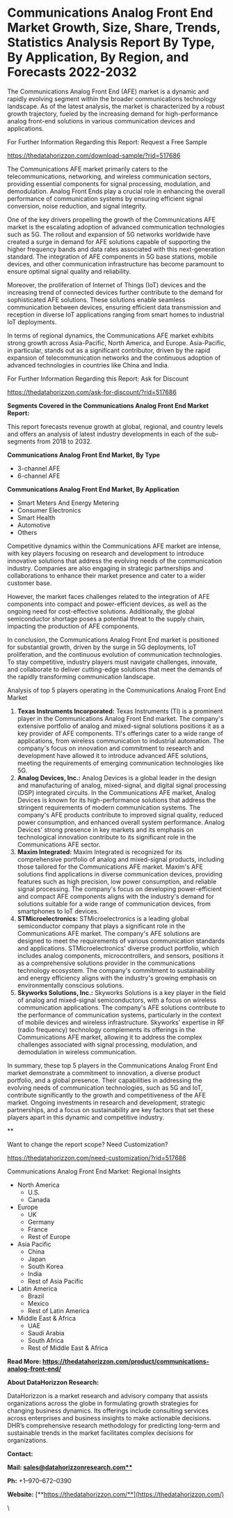 ﻿# **Communications Analog Front End Market Growth, Size, Share, Trends, Statistics Analysis Report By Type, By Application, By Region, and Forecasts 2022-2032**

The Communications Analog Front End (AFE) market is a dynamic and rapidly evolving segment within the broader communications technology landscape. As of the latest analysis, the market is characterized by a robust growth trajectory, fueled by the increasing demand for high-performance analog front-end solutions in various communication devices and applications.

For Further Information Regarding this Report: Request a Free Sample

<https://thedatahorizzon.com/download-sample/?rid=517686>

The Communications AFE market primarily caters to the telecommunications, networking, and wireless communication sectors, providing essential components for signal processing, modulation, and demodulation. Analog Front Ends play a crucial role in enhancing the overall performance of communication systems by ensuring efficient signal conversion, noise reduction, and signal integrity.

One of the key drivers propelling the growth of the Communications AFE market is the escalating adoption of advanced communication technologies such as 5G. The rollout and expansion of 5G networks worldwide have created a surge in demand for AFE solutions capable of supporting the higher frequency bands and data rates associated with this next-generation standard. The integration of AFE components in 5G base stations, mobile devices, and other communication infrastructure has become paramount to ensure optimal signal quality and reliability.

Moreover, the proliferation of Internet of Things (IoT) devices and the increasing trend of connected devices further contribute to the demand for sophisticated AFE solutions. These solutions enable seamless communication between devices, ensuring efficient data transmission and reception in diverse IoT applications ranging from smart homes to industrial IoT deployments.

In terms of regional dynamics, the Communications AFE market exhibits strong growth across Asia-Pacific, North America, and Europe. Asia-Pacific, in particular, stands out as a significant contributor, driven by the rapid expansion of telecommunication networks and the continuous adoption of advanced technologies in countries like China and India.

For Further Information Regarding this Report: Ask for Discount

<https://thedatahorizzon.com/ask-for-discount/?rid=517686>

**Segments Covered in the Communications Analog Front End Market Report:**

This report forecasts revenue growth at global, regional, and country levels and offers an analysis of latest industry developments in each of the sub-segments from 2018 to 2032.

**Communications Analog Front End Market, By Type**

- 3-channel AFE
- 6-channel AFE

**Communications Analog Front End Market, By Application**

- Smart Meters And Energy Metering
- Consumer Electronics
- Smart Health
- Automotive
- Others

Competitive dynamics within the Communications AFE market are intense, with key players focusing on research and development to introduce innovative solutions that address the evolving needs of the communication industry. Companies are also engaging in strategic partnerships and collaborations to enhance their market presence and cater to a wider customer base.

However, the market faces challenges related to the integration of AFE components into compact and power-efficient devices, as well as the ongoing need for cost-effective solutions. Additionally, the global semiconductor shortage poses a potential threat to the supply chain, impacting the production of AFE components.

In conclusion, the Communications Analog Front End market is positioned for substantial growth, driven by the surge in 5G deployments, IoT proliferation, and the continuous evolution of communication technologies. To stay competitive, industry players must navigate challenges, innovate, and collaborate to deliver cutting-edge solutions that meet the demands of the rapidly transforming communication landscape.



Analysis of top 5 players operating in the Communications Analog Front End Market 

1. **Texas Instruments Incorporated:** Texas Instruments (TI) is a prominent player in the Communications Analog Front End market. The company's extensive portfolio of analog and mixed-signal solutions positions it as a key provider of AFE components. TI's offerings cater to a wide range of applications, from wireless communication to industrial automation. The company's focus on innovation and commitment to research and development have allowed it to introduce advanced AFE solutions, meeting the requirements of emerging communication technologies like 5G.
1. **Analog Devices, Inc.:** Analog Devices is a global leader in the design and manufacturing of analog, mixed-signal, and digital signal processing (DSP) integrated circuits. In the Communications AFE market, Analog Devices is known for its high-performance solutions that address the stringent requirements of modern communication systems. The company's AFE products contribute to improved signal quality, reduced power consumption, and enhanced overall system performance. Analog Devices' strong presence in key markets and its emphasis on technological innovation contribute to its significant role in the Communications AFE sector.
1. **Maxim Integrated:** Maxim Integrated is recognized for its comprehensive portfolio of analog and mixed-signal products, including those tailored for the Communications AFE market. Maxim's AFE solutions find applications in diverse communication devices, providing features such as high precision, low power consumption, and reliable signal processing. The company's focus on developing power-efficient and compact AFE components aligns with the industry's demand for solutions suitable for a wide range of communication devices, from smartphones to IoT devices.
1. **STMicroelectronics:** STMicroelectronics is a leading global semiconductor company that plays a significant role in the Communications AFE market. The company's AFE solutions are designed to meet the requirements of various communication standards and applications. STMicroelectronics' diverse product portfolio, which includes analog components, microcontrollers, and sensors, positions it as a comprehensive solutions provider in the communications technology ecosystem. The company's commitment to sustainability and energy efficiency aligns with the industry's growing emphasis on environmentally conscious solutions.
1. **Skyworks Solutions, Inc.:** Skyworks Solutions is a key player in the field of analog and mixed-signal semiconductors, with a focus on wireless communication applications. The company's AFE solutions contribute to the performance of communication systems, particularly in the context of mobile devices and wireless infrastructure. Skyworks' expertise in RF (radio frequency) technology complements its offerings in the Communications AFE market, allowing it to address the complex challenges associated with signal processing, modulation, and demodulation in wireless communication.

In summary, these top 5 players in the Communications Analog Front End market demonstrate a commitment to innovation, a diverse product portfolio, and a global presence. Their capabilities in addressing the evolving needs of communication technologies, such as 5G and IoT, contribute significantly to the growth and competitiveness of the AFE market. Ongoing investments in research and development, strategic partnerships, and a focus on sustainability are key factors that set these players apart in this dynamic and competitive industry.


**


Want to change the report scope? Need Customization?

<https://thedatahorizzon.com/need-customization/?rid=517686>

Communications Analog Front End Market: Regional Insights

- North America
  - U.S.
  - Canada
- Europe
  - UK
  - Germany
  - France
  - Rest of Europe
- Asia Pacific
  - China
  - Japan
  - South Korea
  - India
  - Rest of Asia Pacific
- Latin America
  - Brazil
  - Mexico
  - Rest of Latin America
- Middle East & Africa
  - UAE
  - Saudi Arabia
  - South Africa
  - Rest of Middle East & Africa

**Read More: https://thedatahorizzon.com/product/communications-analog-front-end/**

**About DataHorizzon Research:**

DataHorizzon is a market research and advisory company that assists organizations across the globe in formulating growth strategies for changing business dynamics. Its offerings include consulting services across enterprises and business insights to make actionable decisions. DHR’s comprehensive research methodology for predicting long-term and sustainable trends in the market facilitates complex decisions for organizations.

**Contact:**

**Mail: [sales@datahorizzonresearch.com**](mailto:sales@datahorizzonresearch.com)**

**Ph:** +1–970–672–0390

**Website:** [**https://thedatahorizzon.com/**](https://thedatahorizzon.com/)

\\
